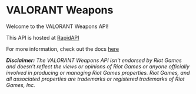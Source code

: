 # VALORANT Weapons

Welcome to the VALORANT Weapons API!

This API is hosted at [RapidAPI](https://rapidapi.com/Panda64/api/valorant-weapons)

For more information, check out the docs [here](https://panda64.github.io/Valorant-API-Project/#/)

***Disclaimer:** The VALORANT Weapons API isn't endorsed by Riot Games and doesn't reflect the views or opinions of Riot Games or anyone officially involved in producing or managing Riot Games properties. Riot Games, and all associated properties are trademarks or registered trademarks of Riot Games, Inc.*
